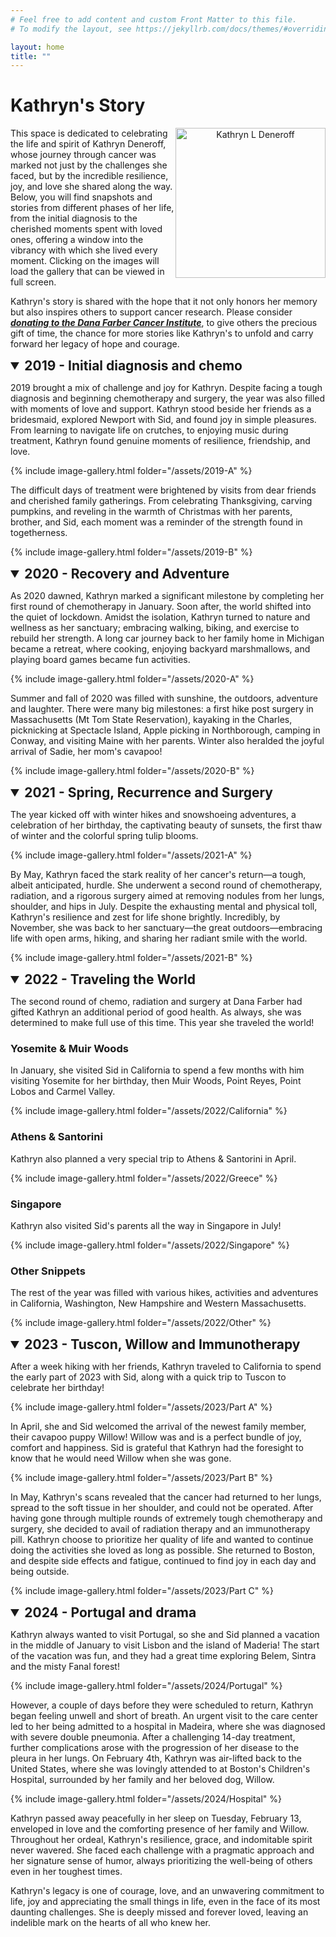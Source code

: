 ```yaml
---
# Feel free to add content and custom Front Matter to this file.
# To modify the layout, see https://jekyllrb.com/docs/themes/#overriding-theme-defaults

layout: home
title: ""
---
```

<style>
    summary {
        font-size: 1.5em; /* Adjust the size as needed to match your <h2> tags */
        font-weight: bold; /* H2 is usually bold */
        margin-bottom: 1em; /* Optional: adjust spacing as needed */
        cursor: pointer; /* Changes cursor to pointer type to indicate clickability */
    }

    /* Additional styling for when the details are open */
    details[open] summary {
        margin-bottom: 0.5em; /* Adjust spacing when expanded, if needed */
    }
</style>


# Kathryn's Story

<p align="center">
  <img src="/assets/kd.jpg" alt="Kathryn L Deneroff" style="width: 240px; float: right"/>
</p>

This space is dedicated to celebrating the life and spirit of Kathryn Deneroff, whose journey through cancer was marked not just by the challenges she faced, but by the incredible resilience, joy, and love she shared along the way. Below, you will find snapshots and stories from different phases of her life, from the initial diagnosis to the cherished moments spent with loved ones, offering a window into the vibrancy with which she lived every moment. Clicking on the images will load the gallery that can be viewed in full screen.

Kathryn's story is shared with the hope that it not only honors her memory but also inspires others to support cancer research. Please consider ***[donating to the Dana Farber Cancer Institute](http://danafarber.jimmyfund.org/goto/kathryn-deneroff)***, to give others the precious gift of time, the chance for more stories like Kathryn's to unfold and carry forward her legacy of hope and courage.

<details open> 
<summary>2019 - Initial diagnosis and chemo</summary>

2019 brought a mix of challenge and joy for Kathryn. Despite facing a tough diagnosis and beginning chemotherapy and surgery, the year was also filled with moments of love and support. Kathryn stood beside her friends as a bridesmaid, explored Newport with Sid, and found joy in simple pleasures. From learning to navigate life on crutches, to enjoying music during treatment, Kathryn found genuine moments of resilience, friendship, and love.

{% include image-gallery.html folder="/assets/2019-A" %}

The difficult days of treatment were brightened by visits from dear friends and cherished family gatherings. From celebrating Thanksgiving, carving pumpkins, and reveling in the warmth of Christmas with her parents, brother, and Sid, each moment was a reminder of the strength found in togetherness.

{% include image-gallery.html folder="/assets/2019-B" %}
</details>

<details open>
<summary>2020 - Recovery and Adventure</summary>

As 2020 dawned, Kathryn marked a significant milestone by completing her first round of chemotherapy in January. Soon after, the world shifted into the quiet of lockdown. Amidst the isolation, Kathryn turned to nature and wellness as her sanctuary; embracing walking, biking, and exercise to rebuild her strength. A long car journey back to her family home in Michigan became a retreat, where cooking, enjoying backyard marshmallows, and playing board games became fun activities.

{% include image-gallery.html folder="/assets/2020-A" %}

Summer and fall of 2020 was filled with sunshine, the outdoors, adventure and laughter. There were many big milestones: a first hike post surgery in Massachusetts (Mt Tom State Reservation), kayaking in the Charles, picknicking at Spectacle Island, Apple picking in Northborough, camping in Conway, and visiting Maine with her parents. Winter also heralded the joyful arrival of Sadie, her mom's cavapoo!

{% include image-gallery.html folder="/assets/2020-B" %}

</details>

<details open>
<summary>2021 - Spring, Recurrence and Surgery</summary>

The year kicked off with winter hikes and snowshoeing adventures, a celebration of her birthday, the captivating beauty of sunsets, the first thaw of winter and the colorful spring tulip blooms.

{% include image-gallery.html folder="/assets/2021-A" %}

By May, Kathryn faced the stark reality of her cancer's return—a tough, albeit anticipated, hurdle. She underwent a second round of chemotherapy, radiation, and a rigorous surgery aimed at removing nodules from her lungs, shoulder, and hips in July. Despite the exhausting mental and physical toll, Kathryn's resilience and zest for life shone brightly. Incredibly, by November, she was back to her sanctuary—the great outdoors—embracing life with open arms, hiking, and sharing her radiant smile with the world.

{% include image-gallery.html folder="/assets/2021-B" %}

</details>

<details open>
<summary>2022 - Traveling the World</summary>

The second round of chemo, radiation and surgery at Dana Farber had gifted Kathryn an additional period of good health. As always, she was determined to make full use of this time. This year she traveled the world! 


<h3> Yosemite & Muir Woods </h3>

In January, she visited Sid in California to spend a few months with him visiting Yosemite for her birthday, then Muir Woods, Point Reyes, Point Lobos and Carmel Valley.

{% include image-gallery.html folder="/assets/2022/California" %}

<h3> Athens & Santorini </h3>

Kathryn also planned a very special trip to Athens & Santorini in April.

{% include image-gallery.html folder="/assets/2022/Greece" %}

<h3> Singapore </h3>

Kathryn also visited Sid's parents all the way in Singapore in July!

{% include image-gallery.html folder="/assets/2022/Singapore" %}

<h3> Other Snippets </h3>

The rest of the year was filled with various hikes, activities and adventures in California, Washington, New Hampshire and Western Massachusetts. 

{% include image-gallery.html folder="/assets/2022/Other" %}

</details>

<details open>
<summary>2023 - Tuscon, Willow and Immunotherapy</summary>

After a week hiking with her friends, Kathryn traveled to California to spend the early part of 2023 with Sid, along with a quick trip to Tuscon to celebrate her birthday! 

{% include image-gallery.html folder="/assets/2023/Part A" %}

In April, she and Sid welcomed the arrival of the newest family member, their cavapoo puppy Willow! Willow was and is a perfect bundle of joy, comfort and happiness. Sid is grateful that Kathryn had the foresight to know that he would need Willow when she was gone.

{% include image-gallery.html folder="/assets/2023/Part B" %}

In May, Kathryn's scans revealed that the cancer had returned to her lungs, spread to the soft tissue in her shoulder, and could not be operated. After having gone through multiple rounds of extremely tough chemotherapy and surgery, she decided to avail of radiation therapy and an immunotherapy pill. Kathryn choose to prioritize her quality of life and wanted to continue doing the activities she loved as long as possible. She returned to Boston, and despite side effects and fatigue, continued to find joy in each day and being outside.

{% include image-gallery.html folder="/assets/2023/Part C" %}

</details>

<details open>
<summary>2024 - Portugal and drama</summary>

Kathryn always wanted to visit Portugal, so she and Sid planned a vacation in the middle of January to visit Lisbon and the island of Maderia! The start of the vacation was fun, and they had a great time exploring Belem, Sintra and the misty Fanal forest!

{% include image-gallery.html folder="/assets/2024/Portugal" %}

However, a couple of days before they were scheduled to return, Kathryn began feeling unwell and short of breath. An urgent visit to the care center led to her being admitted to a hospital in Madeira, where she was diagnosed with severe double pneumonia. After a challenging 14-day treatment, further complications arose with the progression of her disease to the pleura in her lungs. On February 4th, Kathryn was air-lifted back to the United States, where she was lovingly attended to at Boston's Children's Hospital, surrounded by her family and her beloved dog, Willow.

{% include image-gallery.html folder="/assets/2024/Hospital" %}

Kathryn passed away peacefully in her sleep on Tuesday, February 13, enveloped in love and the comforting presence of her family and Willow. Throughout her ordeal, Kathryn's resilience, grace, and indomitable spirit never wavered. She faced each challenge with a pragmatic approach and her signature sense of humor, always prioritizing the well-being of others even in her toughest times.

Kathryn's legacy is one of courage, love, and an unwavering commitment to life, joy and appreciating the small things in life, even in the face of its most daunting challenges. She is deeply missed and forever loved, leaving an indelible mark on the hearts of all who knew her.

</details>